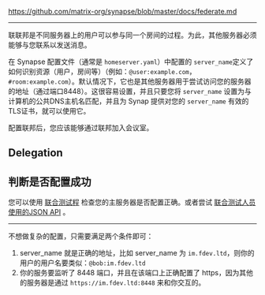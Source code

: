 https://github.com/matrix-org/synapse/blob/master/docs/federate.md

---

联联邦是不同服务器上的用户可以参与同一个房间的过程。为此，其他服务器必须能够与您联系以发送消息。

在 Synapse 配置文件（通常是 `homeserver.yaml`）中配置的 `server_name`定义了如何识别资源（用户，房间等）（例如：`@user:example.com`，`#room:example.com`）。默认情况下，它也是其他服务器用于尝试访问您的服务器的地址（通过端口8448）。这很容易设置，并且只要您将 `server_name` 设置为与计算机的公共DNS主机名匹配，并且为 Synap 提供对您的 `server_name` 有效的TLS证书，就可以使用它。

配置联邦后，您应该能够通过联邦加入会议室。

## Delegation


## 判断是否配置成功

您可以使用 [联合测试程]() 检查您的主服务器是否配置正确。或者尝试 [联合测试人员使用的JSON API]() 。


---

不想做复杂的配置，只需要满足两个条件即可：
1. server_name 就是正确的地址，比如 server_name 为 `im.fdev.ltd`，则你的用户的用户名要类似：`@bob:im.fdev.ltd`
2. 你的服务要监听了 8448 端口，并且在该端口上正确配置了 https，因为其他的服务器是通过 `https://im.fdev.ltd:8448` 来和你交互的。
